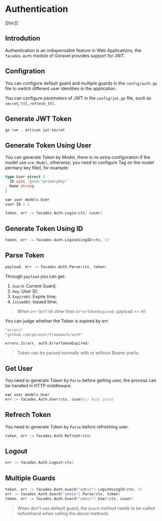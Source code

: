 # Authentication

[[toc]]

## Introdution

Authentication is an indispensable feature in Web Applications, the `facades.Auth` module of Goravel provides support for JWT.

## Configration

You can configure default guard and multiple guards in the `config/auth.go` file to switch different user identities in the application.

You can configure parameters of JWT in the `config/jwt.go` file, such as `secret`, `ttl`, `refresh_ttl`.

## Generate JWT Token

```
go run . artisan jwt:secret
```

## Generate Token Using User

You can generate Token by Model, there is no extra configuration if the model use `orm.Model`, otherwise, you need to configure Tag on the model permary key filed, for example:

```go
type User struct {
  ID uint `gorm:"primaryKey"`
  Name string
}
```

```go
var user models.User
user.ID = 1

token, err := facades.Auth.Login(ctx, &user)
```

## Generate Token Using ID

```go
token, err := facades.Auth.LoginUsingID(ctx, 1)
```

## Parse Token

```go
payload, err := facades.Auth.Parse(ctx, token)
```

Through `payload` you can get:

1. `Guard`: Current Guard;
2. `Key`: User ID;
3. `ExpireAt`: Expire time;
4. `IssuedAt`: Issued time;

> When `err` isn't nil other than `ErrorTokenExpired`, payload == nil

You can judge whether the Token is expired by err:

```go
"errors"
"github.com/goravel/framework/auth"

errors.Is(err, auth.ErrorTokenExpired)
```

> Token can be parsed normally with or without Bearer prefix.

## Get User

You need to generate Token by `Parse` before getting user, the process can be handled in HTTP middleware.

```go
var user models.User
err := facades.Auth.User(ctx, &user)// Must point
```

## Refrech Token

You need to generate Token by `Parse` before refreshing user.

```go
token, err := facades.Auth.Refresh(ctx)
```

## Logout

```go
err := facades.Auth.Logout(ctx)
```

## Multiple Guards

```go
token, err := facades.Auth.Guard("admin").LoginUsingID(ctx, 1)
err := facades.Auth.Guard("admin").Parse(ctx, token)
token, err := facades.Auth.Guard("admin").User(ctx, &user)
```

> When don't use default guard, the `Guard` method needs to be called beforehand when calling the above methods.
